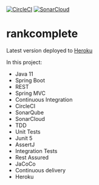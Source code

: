 [![CircleCI](https://circleci.com/gh/rzsouza/rankcomplete.svg?style=svg)](https://circleci.com/gh/rzsouza/rankcomplete)
[![SonarCloud](https://sonarcloud.io/api/project_badges/measure?project=rankcomplete&metric=alert_status)](https://sonarcloud.io/dashboard?id=rankcomplete)

# rankcomplete

Latest version deployed to [Heroku](https://rankcomplete.herokuapp.com/status) 

In this project:
- Java 11
- Spring Boot
- REST
- Spring MVC
- Continuous Integration
- CircleCI
- SonarQube
- SonarCloud
- TDD
- Unit Tests
- Junit 5
- AssertJ
- Integration Tests
- Rest Assured
- JaCoCo
- Continuous delivery
- Heroku
